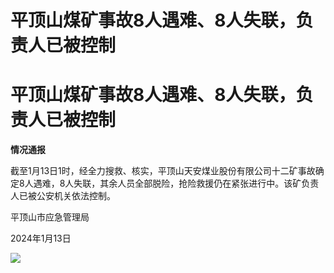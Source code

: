 # 平顶山煤矿事故8人遇难、8人失联，负责人已被控制

# 平顶山煤矿事故8人遇难、8人失联，负责人已被控制

**情况通报**

截至1月13日1时，经全力搜救、核实，平顶山天安煤业股份有限公司十二矿事故确定8人遇难，8人失联，其余人员全部脱险，抢险救援仍在紧张进行中。该矿负责人已被公安机关依法控制。

平顶山市应急管理局

2024年1月13日

![](https://inews.gtimg.com/om_bt/Ov4FbZbLnmRsSQS8wI8pIs6Tc61EdCasLwMXKBj5IMDbYAA/1000)


